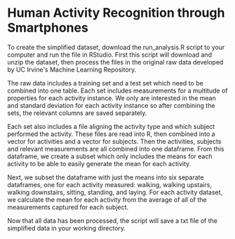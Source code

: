 # Human Activity Recognition through Smartphones

To create the simplified dataset, download the run_analysis.R script to your computer and run the file in RStudio. First this script will download and unzip the dataset, then process the files in the original raw data developed by UC Irvine's Machine Learning Repository.

The raw data includes a training set and a test set which need to be combined into one table. Each set includes measurements for a multitude of properties for each activity instance. We only are interested in the mean and standard deviation for each activity instance so after combining the sets, the relevant columns are saved separately.

Each set also includes a file aligning the activity type and which subject performed the activity. These files are read into R, then combined into a vector for activities and a vector for subjects. Then the activities, subjects and relevant measurements are all combined into one dataframe. From this dataframe, we create a subset which only includes the means for each activity to be able to easily generate the mean for each activity.

Next, we subset the dataframe with just the means into six separate dataframes, one for each activity measured: walking, walking upstairs, walking downstairs, sitting, standing, and laying. For each activity dataset, we calculate the mean for each activity from the average of all of the measurements captured for each subject.

Now that all data has been processed, the script will save a txt file of the simplified data in your working directory.